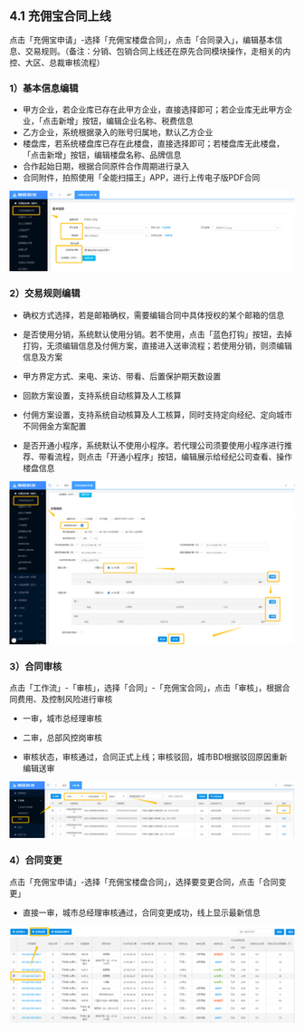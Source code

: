 ## 4.1 充佣宝合同上线

点击「充佣宝申请」-选择「充佣宝楼盘合同」，点击「合同录入」，编辑基本信息、交易规则。（备注：分销、包销合同上线还在原先合同模块操作，走相关的内控、大区、总裁审核流程）

### 1）基本信息编辑

* 甲方企业，若企业库已存在此甲方企业，直接选择即可；若企业库无此甲方企业，「点击新增」按钮，编辑企业名称、税费信息
* 乙方企业，系统根据录入的账号归属地，默认乙方企业
* 楼盘库，若系统楼盘库已存在此楼盘，直接选择即可；若楼盘库无此楼盘，「点击新增」按钮，编辑楼盘名称、品牌信息
* 合作起始日期，根据合同原件合作周期进行录入
* 合同附件，拍照使用「全能扫描王」APP，进行上传电子版PDF合同

![](/assets/import.png企业信息2)

### 2）交易规则编辑

* 确权方式选择，若是邮箱确权，需要编辑合同中具体授权的某个邮箱的信息

* 是否使用分销，系统默认使用分销。若不使用，点击「蓝色打钩」按钮，去掉打钩，无须编辑信息及付佣方案，直接进入送审流程；若使用分销，则须编辑信息及方案

* 甲方界定方式、来电、来访、带看、后置保护期天数设置

* 回款方案设置，支持系统自动核算及人工核算

* 付佣方案设置，支持系统自动核算及人工核算，同时支持定向经纪、定向城市不同佣金方案配置

* 是否开通小程序，系统默认不使用小程序。若代理公司须要使用小程序进行推荐、带看流程，则点击「开通小程序」按钮，编辑展示给经纪公司查看、操作楼盘信息

![](/assets/import.png交易12)

### 3）合同审核

点击「工作流」-「审核」，选择「合同」-「充佣宝合同」，点击「审核」，根据合同费用、及控制风险进行审核

* 一审，城市总经理审核
* 二审，总部风控岗审核

* 审核状态，审核通过，合同正式上线；审核驳回，城市BD根据驳回原因重新编辑送审

![](/assets/import.png审核23)

### 4）合同变更

点击「充佣宝申请」-选择「充佣宝楼盘合同」，选择要变更合同，点击「合同变更」

* 直接一审，城市总经理审核通过，合同变更成功，线上显示最新信息

![](/assets/import.png变更6)

